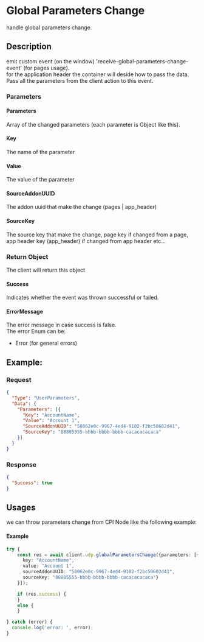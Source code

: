 # Global Parameters Change
handle global parameters change.

## Description
emit custom event (on the window) 'receive-global-parameters-change-event' (for pages usage).\
for the application header the container will deside how to pass the data.\
Pass all the parameters from the client action to this event.

### Parameters

#### Parameters
Array of the changed parameters (each parameter is Object like this).

#### Key
The name of the parameter
#### Value
The value of the parameter
#### SourceAddonUUID
The addon uuid that make the change (pages | app_header)
#### SourceKey
The source key that make the change, page key if changed from a page, app header key (app_header) if changed from app header etc...


### Return Object
The client will return this object

#### Success
Indicates whether the event was thrown successful or failed.
 #### ErrorMessage
The error message in case success is false.\
The error Enum can be:
* Error (for general errors)

## Example:

### Request
```json
{
  "Type": "UserParameters",
  "Data": {
    "Parameters": [{
      "Key": "AccountName",
      "Value": "Account 1",    
      "SourceAddonUUID": "50062e0c-9967-4ed4-9102-f2bc50602d41",
      "SourceKey": "88885555-bbbb-bbbb-bbbb-cacacacacaca"
    }]
  }
}
```

### Response
```json
{
  "Success": true
}
```

## Usages
we can throw parameters change from CPI Node like the following example:

#### Example 
```typescript
try {
    const res = await client.udp.globalParametersChange({parameters: [{ 
      key: "AccountName", 
      value: "Account 1", 
      sourceAddonUUID: "50062e0c-9967-4ed4-9102-f2bc50602d41",
      sourceKey: "88885555-bbbb-bbbb-bbbb-cacacacacaca"}
    }]);

    if (res.success) {
    }
    else {
    } 

} catch (error) {
  console.log('error: ', error);
}
```
